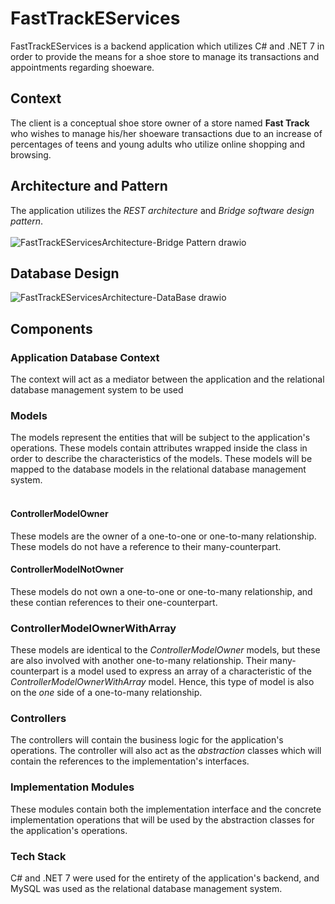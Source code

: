 # FastTrackEServices

FastTrackEServices is a backend application which utilizes C# and .NET 7 in order to provide the means for a shoe store to manage its transactions and appointments regarding shoeware. <br>

## Context
The client is a conceptual shoe store owner of a store named **Fast Track** who wishes to manage his/her shoeware transactions due to an increase of percentages of teens and young adults who utilize online shopping and browsing. <br>

## Architecture and Pattern
The application utilizes the _REST architecture_ and _Bridge software design pattern_. <br><br>
![FastTrackEServicesArchitecture-Bridge Pattern drawio](https://github.com/user-attachments/assets/e4fa2c86-a49c-43e0-bfeb-d6a7cb6ddc95)


## Database Design
![FastTrackEServicesArchitecture-DataBase drawio](https://github.com/user-attachments/assets/2731a4c6-6cfb-456a-afec-1cf2b5028d04)

## Components
### Application Database Context
The context will act as a mediator between the application and the relational database management system to be used

### Models
The models represent the entities that will be subject to the application's operations. These models contain attributes wrapped inside the class in order to describe the characteristics of the models. These models will be mapped to the database models in the relational database management system. <br><br>

#### ControllerModelOwner
These models are the owner of a one-to-one or one-to-many relationship. These models do not have a reference to their many-counterpart. <br>

#### ControllerModelNotOwner
These models do not own a one-to-one or one-to-many relationship, and these contian references to their one-counterpart. <br>

### ControllerModelOwnerWithArray
These models are identical to the _ControllerModelOwner_ models, but these are also involved with another one-to-many relationship. Their many-counterpart is a model used to express an array of a characteristic of the _ControllerModelOwnerWithArray_ model. Hence, this type of model is also on the _one_ side of a one-to-many relationship.
  
### Controllers
The controllers will contain the business logic for the application's operations. The controller will also act as the _abstraction_ classes which will contain the references to the implementation's interfaces. <br>

### Implementation Modules
These modules contain both the implementation interface and the concrete implementation operations that will be used by the abstraction classes for the application's operations. <br>

### Tech Stack
C# and .NET 7 were used for the entirety of the application's backend, and MySQL was used as the relational database management system.
